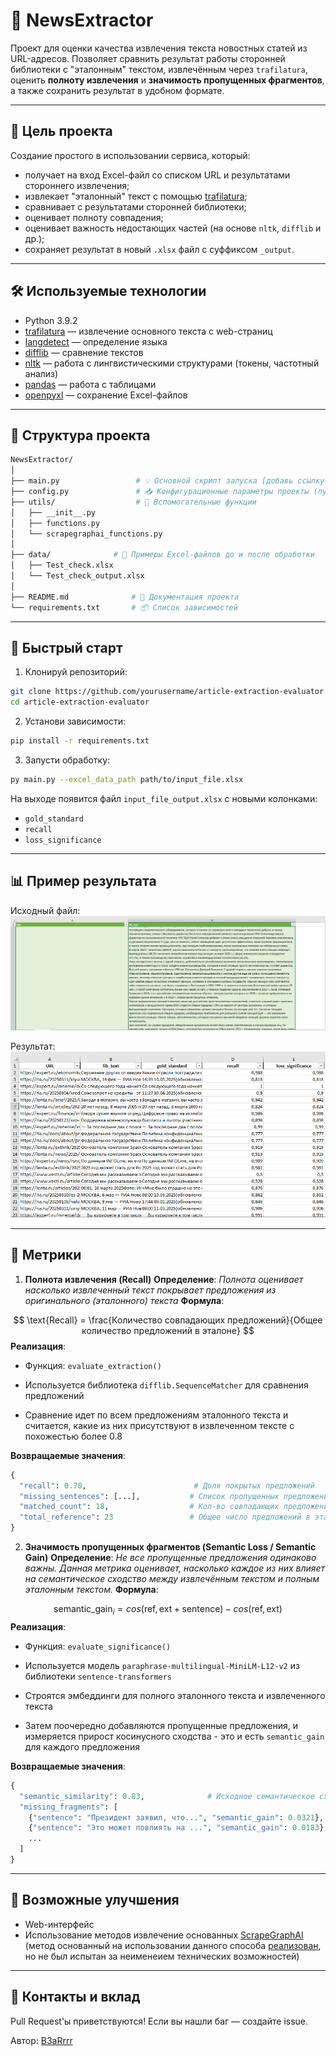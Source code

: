 # 📰 NewsExtractor

Проект для оценки качества извлечения текста новостных статей из URL-адресов. Позволяет сравнить результат работы сторонней библиотеки с "эталонным" текстом, извлечённым через `trafilatura`, оценить **полноту извлечения** и **значимость пропущенных фрагментов**, а также сохранить результат в удобном формате.

---

## 🎯 Цель проекта

Создание простого в использовании сервиса, который:
- получает на вход Excel-файл со списком URL и результатами стороннего извлечения;
- извлекает "эталонный" текст с помощью [trafilatura](https://github.com/adbar/trafilatura);
- сравнивает с результатами сторонней библиотеки;
- оценивает полноту совпадения;
- оценивает важность недостающих частей (на основе `nltk`, `difflib` и др.);
- сохраняет результат в новый `.xlsx` файл с суффиксом `_output`.

---

## 🛠 Используемые технологии

- Python 3.9.2  
- [trafilatura](https://pypi.org/project/trafilatura/) — извлечение основного текста с web-страниц  
- [langdetect](https://pypi.org/project/langdetect/) — определение языка  
- [difflib](https://docs.python.org/3/library/difflib.html) — сравнение текстов  
- [nltk](https://www.nltk.org/) — работа с лингвистическими структурами (токены, частотный анализ)  
- [pandas](https://pandas.pydata.org/) — работа с таблицами  
- [openpyxl](https://openpyxl.readthedocs.io/) — сохранение Excel-файлов

---

## 📂 Структура проекта

```bash
NewsExtractor/
│
├── main.py                 # 💡 Основной скрипт запуска [добавь ссылку после загрузки]
├── config.py               # 📥 Конфигурационные параметры проекты (пути к данным, параметры User-Agent, параметры модели)
├── utils/                  # 🧰 Вспомогательные функции
│   ├── __init__.py
│   ├── functions.py
│   └── scrapegraphai_functions.py
│
├── data/              # 📁 Примеры Excel-файлов до и после обработки
│   ├── Test_check.xlsx
│   └── Test_check_output.xlsx
│
├── README.md              # 📘 Документация проекта
└── requirements.txt       # 📦 Список зависимостей
```

---

## 🚀 Быстрый старт

1.  Клонируй репозиторий:

```bash
git clone https://github.com/yourusername/article-extraction-evaluator.git
cd article-extraction-evaluator
```

2. Установи зависимости:

```bash
pip install -r requirements.txt
```

3. Запусти обработку:

```bash
py main.py --excel_data_path path/to/input_file.xlsx
```
На выходе появится файл `input_file_output.xlsx` c новыми колонками:
* `gold_standard`	
* `recall`	
* `loss_significance`

---

## 📊 Пример результата

Исходный файл:
![screenshot](data\Test_check.png)

Результат:
![screenshot](data\Test_check_output.png)

--- 

## 📐 Метрики

1. **Полнота извлечения (Recall)**
**Определение**: 
*Полнота оценивает насколько извлеченный текст покрывает предложения из оригинального (эталонного) текста*
**Формула**: 

$$
\text{Recall} = \frac{Количество совпадающих предложений}{Общее количество предложений в эталоне}
$$
**Реализация**: 

* Функция: `evaluate_extraction()`

* Используется библиотека `difflib.SequenceMatcher` для сравнения предложений

* Сравнение идет по всем предложениям эталонного текста и считается, какие из них присутствуют в извлеченном тексте с похожестью более 0.8

**Возвращаемые значения**:
```python
{
  "recall": 0.78,                        # Доля покрытых предложений
  "missing_sentences": [...],           # Список пропущенных предложений
  "matched_count": 18,                  # Кол-во совпадающих предложений
  "total_reference": 23                 # Общее число предложений в эталоне
}
```

2. **Значимость пропущенных фрагментов (Semantic Loss / Semantic Gain)**
**Определение**: 
*Не все пропущенные предложения одинаково важны. Данная метрика оценивает, насколько каждое из них влияет на семантическое сходство между извлечённым текстом и полным эталонным текстом.*
**Формула**: 

$$
\text{semantic_gain}_{i} = cos(\text{ref},\text{ext}+ \text{sentence}) - cos(\text{ref},\text{ext})
$$
**Реализация**: 

* Функция: `evaluate_significance()`

* Используется модель `paraphrase-multilingual-MiniLM-L12-v2` из библиотеки `sentence-transformers`

* Строятся эмбеддинги для полного эталонного текста и извлеченного текста

* Затем поочередно добавляются пропущенные предложения, и измеряется прирост косинусного сходства - это и есть `semantic_gain` для каждого предложения

**Возвращаемые значения**:
```python
{
  "semantic_similarity": 0.83,              # Исходное семантическое сходство
  "missing_fragments": [
    {"sentence": "Президент заявил, что...", "semantic_gain": 0.0321},
    {"sentence": "Это может повлиять на ...", "semantic_gain": 0.0183},
    ...
  ]
}

```

--- 

## 🔧 Возможные улучшения

* Web-интерфейс
* Использование методов извлечение основанных [ScrapeGraphAI](https://github.com/ScrapeGraphAI/Scrapegraph-ai) (метод основанный на использовании данного способа [реализован](utils\scrapegraphai_functions.py), но не был испытан за неименеием технических возможностей)

---

## 🤝 Контакты и вклад
Pull Request'ы приветствуются!
Если вы нашли баг — создайте issue.

Автор: [B3aRrrr](https://github.com/B3aRrrr)
